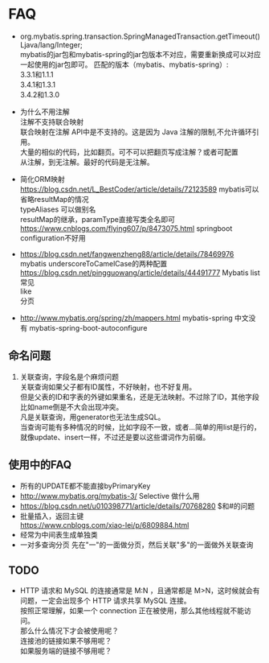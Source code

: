 # FAQ

- org.mybatis.spring.transaction.SpringManagedTransaction.getTimeout()Ljava/lang/Integer;  
  mybatis的jar包和mybatis-spring的jar包版本不对应，需要重新换成可以对应一起使用的jar包即可。
  匹配的版本（mybatis、mybatis-spring）:  
  3.3.1和1.1.1  
  3.4.1和1.3.1  
  3.4.2和1.3.0  

- 为什么不用注解  
  注解不支持联合映射  
  联合映射在注解 API中是不支持的。这是因为 Java 注解的限制,不允许循环引用。  
  大量的相似的代码，比如翻页。可不可以把翻页写成注解？或者可配置  
  从注解，到无注解。最好的代码是无注解。  

- 简化ORM映射  
  https://blog.csdn.net/L_BestCoder/article/details/72123589 mybatis可以省略resultMap的情况  
  typeAliases 可以做别名  
  resultMap的继承，paramType直接写类全名即可  
  https://www.cnblogs.com/flying607/p/8473075.html springboot configuration不好用  

- https://blog.csdn.net/fangwenzheng88/article/details/78469976 mybatis underscoreToCamelCase的两种配置  
  https://blog.csdn.net/pingguowang/article/details/44491777 Mybatis list常见  
  like  
  分页  

- http://www.mybatis.org/spring/zh/mappers.html mybatis-spring 中文没有 mybatis-spring-boot-autoconfigure

## 命名问题

1. 关联查询，字段名是个麻烦问题  
  关联查询如果父子都有ID属性，不好映射，也不好复用。  
  但是父表的ID和字表的外键如果重名，还是无法映射。不过除了ID，其他字段比如name倒是不大会出现冲突。  
  凡是关联查询，用generator也无法生成SQL。  
  当查询可能有多种情况的时候，比如字段不一致，或者...简单的用list是行的，就像update、insert一样，不过还是要以这些谓词作为前缀。  

## 使用中的FAQ

- 所有的UPDATE都不能直接byPrimaryKey  
- http://www.mybatis.org/mybatis-3/ Selective 做什么用  
- https://blog.csdn.net/u010398771/article/details/70768280 $和#的问题  
- 批量插入，返回主键  
  https://www.cnblogs.com/xiao-lei/p/6809884.html
- 经常为中间表生成单独类  
- 一对多查询分页
  先在"一"的一面做分页，然后关联"多"的一面做外关联查询

## TODO

- HTTP 请求和 MySQL 的连接通常是 M:N ，且通常都是 M>N，这时候就会有问题，一定会出现多个 HTTP 请求共享 MySQL 连接。  
  按照正常理解，如果一个 connection 正在被使用，那么其他线程就不能访问。  
  那么什么情况下才会被使用呢？  
  连接池的链接如果不够用呢？  
  如果服务端的链接不够用呢？  
